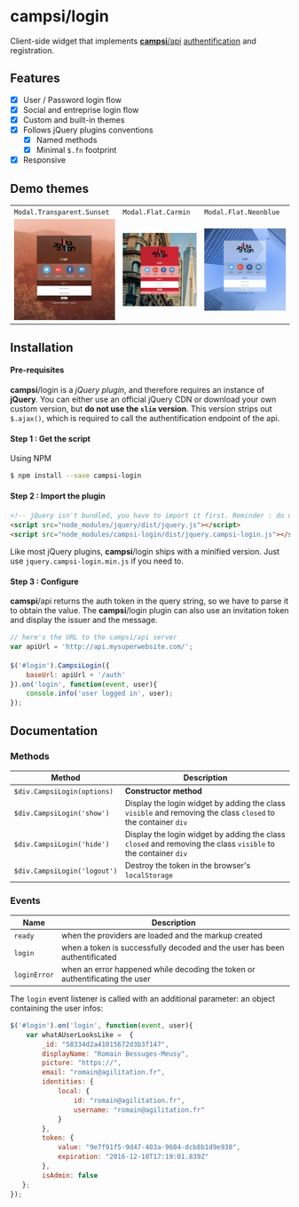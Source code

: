 # campsi/login
Client-side widget that implements [**campsi**/api](https://github.com/campsi/api) [authentification](https://github.com/campsi/api#authentification--authorization) and registration.

## Features
- [x] User / Password login flow 
- [x] Social and entreprise login flow
- [x] Custom and built-in themes
- [x] Follows jQuery plugins conventions
  - [x] Named methods
  - [x] Minimal `$.fn` footprint
- [x] Responsive

## Demo themes

|    |      |      |
|----| ---- | ---- |
`Modal.Transparent.Sunset` | `Modal.Flat.Carmin` | `Modal.Flat.Neonblue` |
![](docs/images/modal.transparent.sunset.jpg?raw=true) | ![](docs/images/modal.flat.carmin.jpg?raw=true) | ![](docs/images/modal.transparent.neonblue.jpg?raw=true) |

## Installation
#### Pre-requisites
**campsi**/login is a *jQuery plugin*, and therefore requires an instance of **jQuery**. You can either use an official jQuery CDN or download your own custom version, but **do not use the `slim` version**. This version strips out `$.ajax()`, which is required to call the authentification endpoint of the api. 

#### Step 1 : Get the script
Using NPM
```sh
$ npm install --save campsi-login
```
#### Step 2 : Import the plugin 
```html
<!-- jQuery isn't bundled, you have to import it first. Reminder : do not use the slim version -->
<script src="node_modules/jquery/dist/jquery.js"></script>
<script src="node_modules/campsi-login/dist/jquery.campsi-login.js"></script>
```

Like most jQuery plugins, **campsi**/login ships with a minified version. Just use `jquery.campsi-login.min.js` if you need to.

#### Step 3 : Configure

**camspi**/api returns the auth token in the query string, so we have to parse it to obtain the value. The **campsi**/login plugin can also use an invitation token and display the issuer and the message.
```javascript
// here's the URL to the campsi/api server
var apiUrl = 'http://api.mysuperwebsite.com/';

$('#login').CampsiLogin({
    baseUrl: apiUrl + '/auth'
}).on('login', function(event, user){
    console.info('user logged in', user);
});
```
## Documentation
### Methods

| Method          |  Description                                                                    |
|---------------- | ------------------------------------------------------------------------------- |
| `$div.CampsiLogin(options)` |  **Constructor method**|
| `$div.CampsiLogin('show')`|  Display the login widget by adding the class `visible` and removing the class `closed` to the container `div` |
| `$div.CampsiLogin('hide')`| Display the login widget by adding the class `closed` and removing the class `visible` to the container `div`|
| `$div.CampsiLogin('logout')`|  Destroy the token in the browser's `localStorage` |

### Events

| Name            |          Description                                                            |
|---------------- | ------------------------------------------------------------------------------- |
| `ready`         | when the providers are loaded and the markup created                            |
| `login`         | when a token is successfully decoded and the user has been authentificated      |
| `loginError`    | when an error happened while decoding the token or authentificating the user    |

The `login` event listener is called with an additional parameter: an object containing the user infos:

```javascript
$('#login').on('login', function(event, user){
    var whatAUserLooksLike =  {
        _id: "58334d2a41015672d3b3f147",
        displayName: "Romain Bessuges-Meusy",
        picture: "https://",
        email: "romain@agilitation.fr",
        identities: {
            local: {
                id: "romain@agilitation.fr",
                username: "romain@agilitation.fr"
            }
        },
        token: {
            value: "9e7f91f5-9d47-403a-9604-dcb8b1d9e938",
            expiration: "2016-12-10T17:19:01.839Z"
        },
        isAdmin: false
   };
});
```
